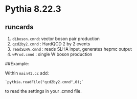# Pythia 8.22.3

## runcards ##

 1. `diboson.cmnd`: vector boson pair production
 2. `qcd2by2.cmnd` : HardQCD 2 by 2 events
 3. `readSLHA.cmnd` : reads SLHA input, generates hepmc output
 4. `wProd.cmnd` : single W boson production

##Example:

 Within `main41.cc`  add:
 
	`pythia.readFile("qcd2by2.cmnd",0);`

to read the settings in your .cmnd file. 
  
